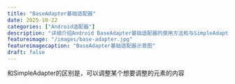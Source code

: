 ```yaml
---
title: "BaseAdapter基础适配器"
date: 2025-10-22
categories: ["Android适配器"]
description: "详细介绍Android BaseAdapter基础适配器的使用方法和与SimpleAdapter的区别，可以自定义调整元素内容"
featureimage: "/images/base-adapter.jpg"
featureimagecaption: "BaseAdapter基础适配器示意图"
draft: false
---
```


和SimpleAdapter的区别是，可以调整某个想要调整的元素的内容